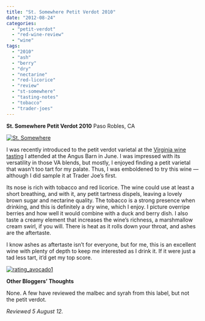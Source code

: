 ```yaml
---
title: "St. Somewhere Petit Verdot 2010"
date: "2012-08-24"
categories: 
  - "petit-verdot"
  - "red-wine-review"
  - "wine"
tags: 
  - "2010"
  - "ash"
  - "berry"
  - "dry"
  - "nectarine"
  - "red-licorice"
  - "review"
  - "st-somewhere"
  - "tasting-notes"
  - "tobacco"
  - "trader-joes"
---
```


**St. Somewhere Petit Verdot 2010** Paso Robles, CA

[![](http://s3.amazonaws.com/thegourmez-wpmedia/2012/08/St.-Somewhere.jpg "St. Somewhere")](http://s3.amazonaws.com/thegourmez-wpmedia/2012/08/St.-Somewhere.jpg)

I was recently introduced to the petit verdot varietal at the [Virginia wine tasting](http://www.thegourmez.com/2012/07/virginia-wine-tasting-at-the-angus-barn/) I attended at the Angus Barn in June. I was impressed with its versatility in those VA blends, but mostly, I enjoyed finding a petit varietal that wasn’t too tart for my palate. Thus, I was emboldened to try this wine — although I did sample it at Trader Joe’s first.

Its nose is rich with tobacco and red licorice. The wine could use at least a short breathing, and with it, any petit tartness dispels, leaving a lovely brown sugar and nectarine quality. The tobacco is a strong presence when drinking, and this is definitely a dry wine, which I enjoy. I picture overripe berries and how well it would combine with a duck and berry dish. I also taste a creamy element that increases the wine’s richness, a marshmallow cream swirl, if you will. There is heat as it rolls down your throat, and ashes are the aftertaste.

I know ashes as aftertaste isn’t for everyone, but for me, this is an excellent wine with plenty of depth to keep me interested as I drink it. If it were just a tad less tart, it’d get my top score.

[![](http://s3.amazonaws.com/thegourmez-wpmedia/2009/02/rating_avocado1.gif "rating_avocado1")](http://s3.amazonaws.com/thegourmez-wpmedia/2009/02/rating_avocado1.gif)

**Other Bloggers’ Thoughts**

None. A few have reviewed the malbec and syrah from this label, but not the petit verdot.

_Reviewed 5 August 12._
